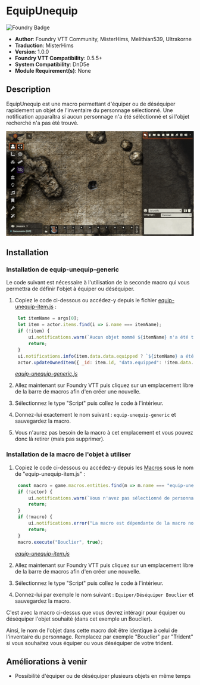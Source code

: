 # EquipUnequip

![Foundry Badge](https://img.shields.io/badge/Foundry-v0.5.5-informational)

* **Author**: Foundry VTT Community, MisterHims, Melithian539, Ultrakorne
* **Traduction**: MisterHims
* **Version**: 1.0.0
* **Foundry VTT Compatibility**: 0.5.5+
* **System Compatibility**: DnD5e
* **Module Requirement(s)**: None

## Description

EquipUnequip est une macro permettant d'équiper ou de déséquiper rapidement un objet de l'inventaire du personnage sélectionné. Une notification apparaîtra si aucun personnage n'a été séléctionné et si l'objet recherché n'a pas été trouvé.

![EquipUnequip-Demonstration](https://github.com/MisterHims/FoundryVTT/blob/master/ScriptMacros/EquipUnequip/images/dem-fr-1.gif)

## Installation

### Installation de equip-unequip-generic

Le code suivant est nécessaire à l'utilisation de la seconde macro qui vous permettra de définir l'objet à équiper ou déséquiper.

1. Copiez le code ci-dessous ou accédez-y depuis le fichier [equip-unequip-item.js](https://github.com/MisterHims/FoundryVTT/blob/master/ScriptMacros/EquipUnequip/FR/Macros/equip-unequip-generic.js) :

   ```javascript
    let itemName = args[0];
    let item = actor.items.find(i => i.name === itemName);
    if (!item) {
        ui.notifications.warn(`Aucun objet nommé ${itemName} n'a été trouvé`);
        return;
    }
    ui.notifications.info(item.data.data.equipped ? `${itemName} a été équippé` : `${itemName} a été déséquipée`);
    actor.updateOwnedItem({ _id: item.id, "data.equipped": !item.data.data.equipped });
   ```

   *[equip-unequip-generic.js](https://github.com/MisterHims/FoundryVTT/blob/master/ScriptMacros/EquipUnequip/FR/Macros/equip-unequip-generic.js)*

2. Allez maintenant sur Foundry VTT puis cliquez sur un emplacement libre de la barre de macros afin d'en créer une nouvelle.

3. Sélectionnez le type "Script" puis collez le code à l'intérieur.

4. Donnez-lui exactement le nom suivant : ``` equip-unequip-generic ``` et sauvegardez la macro.

5. Vous n'aurez pas besoin de la macro à cet emplacement et vous pouvez donc là retirer (mais pas supprimer).

### Installation de la macro de l'objet à utiliser

1. Copiez le code ci-dessous ou accédez-y depuis les [Macros](https://github.com/MisterHims/FoundryVTT/blob/master/ScriptMacros/EquipUnequip/FR/Macros/equip-unequip-item.js) sous le nom de "equip-unequip-item.js" :

   ```javascript
    const macro = game.macros.entities.find(m => m.name === "equip-unequip-generic");
    if (!actor) {
        ui.notifications.warn(`Vous n'avez pas sélectionné de personnage !`);
        return;
    }
    if (!macro) {
        ui.notifications.error("La macro est dépendante de la macro nommée 'equip-unequip-generic' qui n'a pas été trouvée.");
        return;
    }
    macro.execute("Bouclier", true);
   ```

   *[equip-unequip-item.js](https://github.com/MisterHims/FoundryVTT/blob/master/ScriptMacros/EquipUnequip/FR/Macros/equip-unequip-item.js)*

2. Allez maintenant sur Foundry VTT puis cliquez sur un emplacement libre de la barre de macros afin d'en créer une nouvelle.

3. Sélectionnez le type "Script" puis collez le code à l'intérieur.

4. Donnez-lui par exemple le nom suivant : ``` Equiper/Déséquiper Bouclier ``` et sauvegardez la macro.

C'est avec la macro ci-dessus que vous devrez intéragir pour équiper ou déséquiper l'objet souhaité (dans cet exemple un Bouclier).

Ainsi, le nom de l'objet dans cette macro doit être identique à celui de l'inventaire du personnage. Remplacez par exemple "Bouclier" par "Trident" si vous souhaitez vous équiper ou vous déséquiper de votre trident.

## Améliorations à venir

* Possibilité d'équiper ou de déséquiper plusieurs objets en même temps

